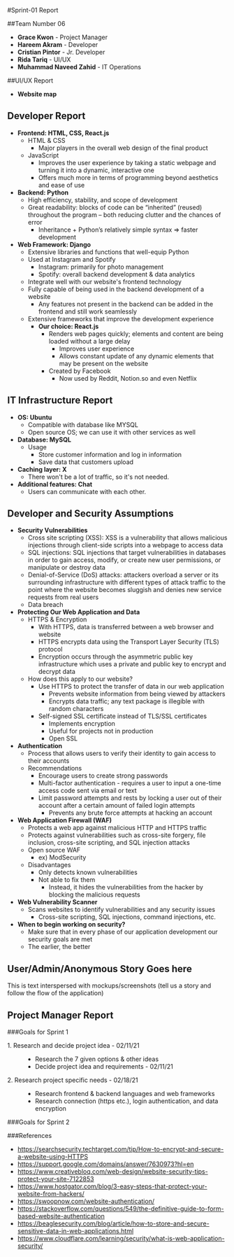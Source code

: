 #Sprint-01 Report

##Team Number 06
* **Grace Kwon** - Project Manager
* **Hareem Akram** - Developer
* **Cristian Pintor** - Jr. Developer
* **Rida Tariq** - UI/UX
* **Muhammad Naveed Zahid** - IT Operations

##UI/UX Report
* **Website map**


## Developer Report
* **Frontend: HTML, CSS, React.js**
  * HTML & CSS
    * Major players in the overall web design of the final product
  * JavaScript
    * Improves the user experience by taking a static webpage and turning it into a dynamic, interactive one
    * Offers much more in terms of programming beyond aesthetics and ease of use
* **Backend: Python**
  * High efficiency, stability, and scope of development
  * Great readability: blocks of code can be “inherited” (reused) throughout the program – both reducing clutter and the chances of error
    * Inheritance + Python’s relatively simple syntax => faster development
* **Web Framework: Django**
  * Extensive libraries and functions that well-equip Python
  * Used at Instagram and Spotify
    * Instagram: primarily for photo management
    * Spotify: overall backend development & data analytics
  * Integrate well with our website's frontend technology
  * Fully capable of being used in the backend development of a website
    * Any features not present in the backend can be added in the frontend and still work seamlessly
  * Extensive frameworks that improve the development experience
    * <b>Our choice: React.js</b>
      * Renders web pages quickly; elements and content are being loaded without a large delay
        * Improves user experience
        * Allows constant update of any dynamic elements that may be present on the website
      * Created by Facebook
        * Now used by Reddit, Notion.so and even Netflix
  
## IT Infrastructure Report
* **OS: Ubuntu**
  * Compatible with database like MYSQL
  * Open source OS; we can use it with other services as well
* **Database: MySQL**
  * Usage
    * Store customer information and log in information
    * Save data that customers upload
* **Caching layer: X**
  * There won't be a lot of traffic, so it's not needed.
* **Additional features: Chat**
  * Users can communicate with each other.

## Developer and Security Assumptions
* **Security Vulnerabilities**
  * Cross site scripting (XSS): XSS is a vulnerability that allows malicious injections through client-side scripts into a webpage to access data
  * SQL injections: SQL injections that target vulnerabilities in databases in order to gain access, modify, or create new user permissions, or manipulate or destroy data
  * Denial-of-Service (DoS) attacks: attackers overload a server or its surrounding infrastructure with different types of attack traffic to the point where the website becomes sluggish and denies new service requests from real users
  * Data breach
* **Protecting Our Web Application and Data**
  * HTTPS & Encryption
    * With HTTPS, data is transferred between a web browser and website
    * HTTPS encrypts data using the Transport Layer Security (TLS) protocol
    * Encryption occurs through the asymmetric public key infrastructure which uses a private and public key to encrypt and decrypt data
  * How does this apply to our website?
    * Use HTTPS to protect the transfer of data in our web application
      * Prevents website information from being viewed by attackers
      * Encrypts data traffic; any text package is illegible with random characters
    * Self-signed SSL certificate instead of TLS/SSL certificates
      * Implements encryption
      * Useful for projects not in production
      * Open SSL
* **Authentication**
  * Process that allows users to verify their identity to gain access to their accounts
  * Recommendations
    * Encourage users to create strong passwords
    * Multi-factor authentication - requires a user to input a one-time access code sent via email or text
    * Limit password attempts and rests by locking a user out of their account after a certain amount of failed login attempts
      * Prevents any brute force attempts at hacking an account
* **Web Application Firewall (WAF)**
  * Protects a web app against malicious HTTP and HTTPS traffic
  * Protects against vulnerabilities such as cross-site forgery, file inclusion, cross-site scripting, and SQL injection attacks
  * Open source WAF
    * ex) ModSecurity
  * Disadvantages
    * Only detects known vulnerabilities
    * Not able to fix them
      * Instead, it hides the vulnerabilities from the hacker by blocking the malicious requests
* **Web Vulnerability Scanner**
  * Scans websites to identify vulnerabilities and any security issues
    * Cross-site scripting, SQL injections, command injections, etc.
* **When to begin working on security?**
  * Make sure that in every phase of our application development our security goals are met
  * The earlier, the better
  
## User/Admin/Anonymous Story Goes here

This is text interspersed with mockups/screenshots (tell us a story and follow the flow of the application)

## Project Manager Report
###Goals for Sprint 1
<dl>
    <dt>1. Research and decide project idea - 02/11/21</dt>
    <dd><ul>
        <li>Research the 7 given options & other ideas</li>
        <li>Decide project idea and requirements  - 02/11/21</li>
    </ul></dd>
    <dt>2. Research project specific needs - 02/18/21</dt>
    <dd><ul>
        <li>Research frontend & backend languages and web frameworks</li>
        <li>Research connection (https etc.), login authentication, and data encryption</li>
    </ul></dd>
</dl>

###Goals for Sprint 2

###References
* https://searchsecurity.techtarget.com/tip/How-to-encrypt-and-secure-a-website-using-HTTPS
* https://support.google.com/domains/answer/7630973?hl=en
* https://www.creativebloq.com/web-design/website-security-tips-protect-your-site-7122853
* https://www.hostgator.com/blog/3-easy-steps-that-protect-your-website-from-hackers/
* https://swoopnow.com/website-authentication/
* https://stackoverflow.com/questions/549/the-definitive-guide-to-form-based-website-authentication
* https://beaglesecurity.com/blog/article/how-to-store-and-secure-sensitive-data-in-web-applications.html
* https://www.cloudflare.com/learning/security/what-is-web-application-security/